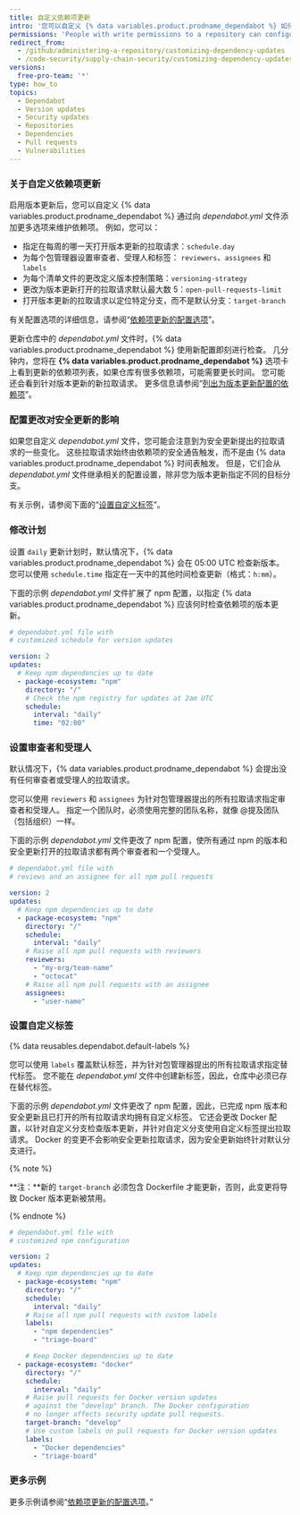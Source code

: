 ```yaml
---
title: 自定义依赖项更新
intro: '您可以自定义 {% data variables.product.prodname_dependabot %} 如何维护依赖项。'
permissions: 'People with write permissions to a repository can configure {% data variables.product.prodname_dependabot %} for the repository.'
redirect_from:
  - /github/administering-a-repository/customizing-dependency-updates
  - /code-security/supply-chain-security/customizing-dependency-updates
versions:
  free-pro-team: '*'
type: how_to
topics:
  - Dependabot
  - Version updates
  - Security updates
  - Repositories
  - Dependencies
  - Pull requests
  - Vulnerabilities
---
```


### 关于自定义依赖项更新

启用版本更新后，您可以自定义 {% data variables.product.prodname_dependabot %} 通过向 *dependabot.yml* 文件添加更多选项来维护依赖项。 例如，您可以：

- 指定在每周的哪一天打开版本更新的拉取请求：`schedule.day`
- 为每个包管理器设置审查者、受理人和标签： `reviewers`、`assignees` 和 `labels`
- 为每个清单文件的更改定义版本控制策略：`versioning-strategy`
- 更改为版本更新打开的拉取请求默认最大数 5：`open-pull-requests-limit`
- 打开版本更新的拉取请求以定位特定分支，而不是默认分支：`target-branch`

有关配置选项的详细信息，请参阅“[依赖项更新的配置选项](/github/administering-a-repository/configuration-options-for-dependency-updates)”。

更新仓库中的 *dependabot.yml* 文件时，{% data variables.product.prodname_dependabot %} 使用新配置即刻进行检查。 几分钟内，您将在 **{% data variables.product.prodname_dependabot %}** 选项卡上看到更新的依赖项列表，如果仓库有很多依赖项，可能需要更长时间。 您可能还会看到针对版本更新的新拉取请求。 更多信息请参阅“[列出为版本更新配置的依赖项](/github/administering-a-repository/listing-dependencies-configured-for-version-updates)”。

### 配置更改对安全更新的影响

如果您自定义 *dependabot.yml* 文件，您可能会注意到为安全更新提出的拉取请求的一些变化。 这些拉取请求始终由依赖项的安全通告触发，而不是由 {% data variables.product.prodname_dependabot %} 时间表触发。 但是，它们会从 *dependabot.yml* 文件继承相关的配置设置，除非您为版本更新指定不同的目标分支。

有关示例，请参阅下面的“[设置自定义标签](#setting-custom-labels)”。

### 修改计划

设置 `daily` 更新计划时，默认情况下，{% data variables.product.prodname_dependabot %} 会在 05:00 UTC 检查新版本。 您可以使用 `schedule.time` 指定在一天中的其他时间检查更新（格式：`h:mm`）。

下面的示例 *dependabot.yml* 文件扩展了 npm 配置，以指定 {% data variables.product.prodname_dependabot %} 应该何时检查依赖项的版本更新。

```yaml
# dependabot.yml file with
# customized schedule for version updates

version: 2
updates:
  # Keep npm dependencies up to date
  - package-ecosystem: "npm"
    directory: "/"
    # Check the npm registry for updates at 2am UTC
    schedule:
      interval: "daily"
      time: "02:00"
```

### 设置审查者和受理人

默认情况下，{% data variables.product.prodname_dependabot %} 会提出没有任何审查者或受理人的拉取请求。

您可以使用 `reviewers` 和 `assignees` 为针对包管理器提出的所有拉取请求指定审查者和受理人。 指定一个团队时，必须使用完整的团队名称，就像 @提及团队（包括组织）一样。

下面的示例 *dependabot.yml* 文件更改了 npm 配置，使所有通过 npm 的版本和安全更新打开的拉取请求都有两个审查者和一个受理人。

```yaml
# dependabot.yml file with
# reviews and an assignee for all npm pull requests

version: 2
updates:
  # Keep npm dependencies up to date
  - package-ecosystem: "npm"
    directory: "/"
    schedule:
      interval: "daily"
    # Raise all npm pull requests with reviewers
    reviewers:
      - "my-org/team-name"
      - "octocat"
    # Raise all npm pull requests with an assignee
    assignees:
      - "user-name"
```

### 设置自定义标签

{% data reusables.dependabot.default-labels %}

您可以使用 `labels` 覆盖默认标签，并为针对包管理器提出的所有拉取请求指定替代标签。 您不能在 *dependabot.yml* 文件中创建新标签，因此，仓库中必须已存在替代标签。

下面的示例 *dependabot.yml* 文件更改了 npm 配置，因此，已完成 npm 版本和安全更新且已打开的所有拉取请求均拥有自定义标签。 它还会更改 Docker 配置，以针对自定义分支检查版本更新，并针对自定义分支使用自定义标签提出拉取请求。 Docker 的变更不会影响安全更新拉取请求，因为安全更新始终针对默认分支进行。

{% note %}

**注：**新的 `target-branch` 必须包含 Dockerfile 才能更新，否则，此变更将导致 Docker 版本更新被禁用。

{% endnote %}

```yaml
# dependabot.yml file with
# customized npm configuration

version: 2
updates:
  # Keep npm dependencies up to date
  - package-ecosystem: "npm"
    directory: "/"
    schedule:
      interval: "daily"
    # Raise all npm pull requests with custom labels
    labels:
      - "npm dependencies"
      - "triage-board"

    # Keep Docker dependencies up to date
  - package-ecosystem: "docker"
    directory: "/"
    schedule:
      interval: "daily"
    # Raise pull requests for Docker version updates
    # against the "develop" branch. The Docker configuration
    # no longer affects security update pull requests.
    target-branch: "develop"
    # Use custom labels on pull requests for Docker version updates
    labels:
      - "Docker dependencies"
      - "triage-board"
```

### 更多示例

更多示例请参阅“[依赖项更新的配置选项](/github/administering-a-repository/configuration-options-for-dependency-updates)。”
